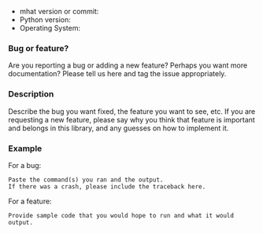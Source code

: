 * mhat version or commit:
* Python version:
* Operating System:

### Bug or feature?

Are you reporting a bug or adding a new feature? Perhaps you want more documentation?
Please tell us here and tag the issue appropriately.

### Description

Describe the bug you want fixed, the feature you want to see, etc.
If you are requesting a new feature, please say why you think that feature is important and belongs in this library, and any guesses on how to implement it.

### Example

For a bug:
```
Paste the command(s) you ran and the output.
If there was a crash, please include the traceback here.
```

For a feature:
```
Provide sample code that you would hope to run and what it would output.
```
